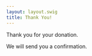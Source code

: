 ```yaml
---
layout: layout.swig
title: Thank You!
---
```


Thank you for your donation.

We will send you a confirmation.
